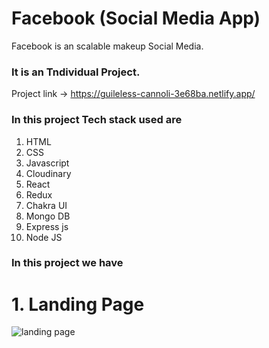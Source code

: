# Facebook (Social Media App)
Facebook is an scalable makeup Social Media.


### It is an Tndividual Project.

Project link -> https://guileless-cannoli-3e68ba.netlify.app/

### In this project Tech stack used are

1. HTML
2. CSS
3. Javascript
4. Cloudinary
5. React
6. Redux
8. Chakra UI
9. Mongo DB
10. Express js
11. Node JS

### In this project we have

# 1. Landing Page

![landing page](http://res.cloudinary.com/dd9cmhunr/image/upload/v1681583605/Screenshot_535_cubpjr.png)

